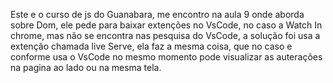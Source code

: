Este e o curso de js do Guanabara, me encontro na aula 9 onde aborda sobre 
Dom, ele pede para baixar extenções no VsCode, no caso
a Watch In chrome, mas não se encontra nas pesquisa do VsCode, a solução 
foi usa a extenção chamada live Serve, ela faz a mesma coisa, que no 
caso e conforme usa o VsCode no mesmo momento pode visualizar as auterações 
na pagina ao lado ou na mesma tela. 
